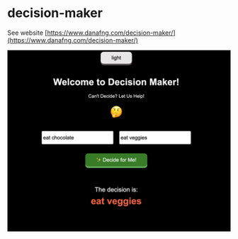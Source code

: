 # decision-maker

See website [https://www.danafng.com/decision-maker/](https://www.danafng.com/decision-maker/)


<img src="./screenshot.png" alt="screenshot">